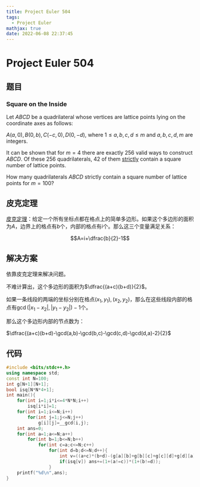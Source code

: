 ```yaml
---
title: Project Euler 504
tags:
  - Project Euler
mathjax: true
date: 2022-06-08 22:37:45
---
```


<escape><!-- more --></escape>

# Project Euler 504

## 题目

### Square on the Inside

Let $ABCD$ be a quadrilateral whose vertices are lattice points lying on the coordinate axes as follows:

$A(a, 0), B(0, b), C(-c, 0), D(0, -d)$, where $1 \le a, b, c, d \le m$ and $a, b, c, d, m$ are integers.

It can be shown that for $m = 4$ there are exactly $256$ valid ways to construct $ABCD$. Of these $256$ quadrilaterals, $42$ of them <u>strictly</u> contain a square number of lattice points.

How many quadrilaterals $ABCD$ strictly contain a square number of lattice points for $m = 100$?

## 皮克定理

[皮克定理](https://en.wikipedia.org/wiki/Pick%27s_theorem)：给定一个所有坐标点都在格点上的简单多边形。如果这个多边形的面积为$A$，边界上的格点有$b$个，内部的格点有$i$个。那么这三个变量满足关系：

$$A=i+\dfrac{b}{2}-1$$

## 解决方案

依靠皮克定理来解决问题。

不难计算出，这个多边形的面积为$\dfrac{(a+c)(b+d)}{2}$。

如果一条线段的两端的坐标分别在格点$(x_1,y_1),(x_2,y_2)$，那么在这些线段内部的格点有$\gcd(|x_1-x_2|,|y_1-y_2|)-1$个。

那么这个多边形内部的节点数为：

$\dfrac{(a+c)(b+d)-\gcd(a,b)-\gcd(b,c)-\gcd(c,d)-\gcd(d,a)-2}{2}$

## 代码

```C++
#include <bits/stdc++.h>
using namespace std;
const int N=100;
int g[N+1][N+1];
bool isq[N*N*4+1];
int main(){
    for(int i=1;i*i<=4*N*N;i++)
        isq[i*i]=1;
    for(int i=1;i<=N;i++)
        for(int j=1;j<=N;j++)
            g[i][j]=__gcd(i,j);
    int ans=0;
    for(int a=1;a<=N;a++)
        for(int b=1;b<=N;b++)
            for(int c=a;c<=N;c++)
                for(int d=b;d<=N;d++){
                    int v=((a+c)*(b+d)-(g[a][b]+g[b][c]+g[c][d]+g[d][a])+2)>>1;
                    if(isq[v]) ans+=(1+(a!=c))*(1+(b!=d));
                }
    printf("%d\n",ans);
}

```
